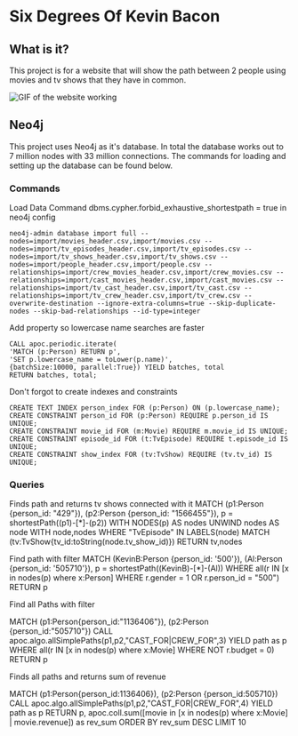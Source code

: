 # Six Degrees Of Kevin Bacon
## What is it?
This project is for a website that will show the path between 2 people using movies and tv shows that they have in common.

![GIF of the website working](https://media.giphy.com/media/v1.Y2lkPTc5MGI3NjExYzA1NWU2M2Q1ZmViYTdmNTlmM2VkOGRlNGEyZmQzMDc5ZGIxNjA2YiZlcD12MV9pbnRlcm5hbF9naWZzX2dpZklkJmN0PWc/0DwO4LW3um0tirIQRP/giphy.gif)
## Neo4j
This project uses Neo4j as it's database. In total the database works out to 7 million nodes with 33 million connections. The commands for loading and setting up the database can be found below.
### Commands
Load Data Command
dbms.cypher.forbid_exhaustive_shortestpath = true in neo4j config

```
neo4j-admin database import full --nodes=import/movies_header.csv,import/movies.csv --nodes=import/tv_episodes_header.csv,import/tv_episodes.csv --nodes=import/tv_shows_header.csv,import/tv_shows.csv --nodes=import/people_header.csv,import/people.csv --relationships=import/crew_movies_header.csv,import/crew_movies.csv --relationships=import/cast_movies_header.csv,import/cast_movies.csv --relationships=import/tv_cast_header.csv,import/tv_cast.csv --relationships=import/tv_crew_header.csv,import/tv_crew.csv --overwrite-destination --ignore-extra-columns=true --skip-duplicate-nodes --skip-bad-relationships --id-type=integer
```

Add property so lowercase name searches are faster
```
CALL apoc.periodic.iterate(
'MATCH (p:Person) RETURN p',
'SET p.lowercase_name = toLower(p.name)',
{batchSize:10000, parallel:True}) YIELD batches, total
RETURN batches, total;
```

Don't forgot to create indexes and constraints
```
CREATE TEXT INDEX person_index FOR (p:Person) ON (p.lowercase_name);
CREATE CONSTRAINT person_id FOR (p:Person) REQUIRE p.person_id IS UNIQUE;
CREATE CONSTRAINT movie_id FOR (m:Movie) REQUIRE m.movie_id IS UNIQUE;
CREATE CONSTRAINT episode_id FOR (t:TvEpisode) REQUIRE t.episode_id IS UNIQUE;
CREATE CONSTRAINT show_index FOR (tv:TvShow) REQUIRE (tv.tv_id) IS UNIQUE;
```

### Queries 
Finds path and returns tv shows connected with it
MATCH (p1:Person {person_id: "429"}), (p2:Person {person_id: "1566455"}), p = shortestPath((p1)-[*]-(p2))
WITH NODES(p) AS nodes
UNWIND nodes AS node
WITH node,nodes
WHERE "TvEpisode" IN LABELS(node)
MATCH (tv:TvShow{tv_id:toString(node.tv_show_id)})
RETURN tv,nodes

Find path with filter
MATCH
  (KevinB:Person {person_id: '500'}),
  (Al:Person {person_id: '505710'}),
  p = shortestPath((KevinB)-[*]-(Al))
WHERE all(r IN [x in nodes(p) where x:Person] WHERE r.gender = 1 OR r.person_id = "500")
RETURN p

Find all Paths with filter

MATCH (p1:Person{person_id:"1136406"}), (p2:Person {person_id:"505710"})
CALL apoc.algo.allSimplePaths(p1,p2,"CAST_FOR|CREW_FOR",3) YIELD path as p
WHERE all(r IN [x in nodes(p) where x:Movie] WHERE NOT r.budget = 0)
RETURN p

Finds all paths and returns sum of revenue

MATCH (p1:Person{person_id:1136406}), (p2:Person {person_id:505710})
CALL apoc.algo.allSimplePaths(p1,p2,"CAST_FOR|CREW_FOR",4) YIELD path as p
RETURN p, apoc.coll.sum([movie in [x in nodes(p) where x:Movie] | movie.revenue]) as rev_sum
ORDER BY rev_sum DESC
LIMIT 10

